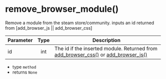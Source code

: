 # remove_browser_module()
Remove a module from the steam store/community. 
inputs an id returned from [add_browser_js || add_browser_css]

|Parameter|Type|Description|
|-----|:------:|-----------|
|id|int|The id if the inserted module. Returned from [add_browser_css()](./add-css) or [add_browser_js()](./add-js) |

- type `method`
- returns `None`